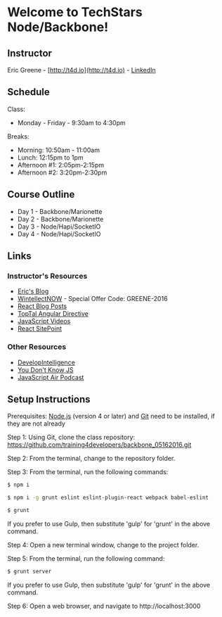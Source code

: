 # Welcome to TechStars Node/Backbone!

## Instructor

Eric Greene - [http://t4d.io](http://t4d.io) - [LinkedIn](https://www.linkedin.com/in/ericwgreene)

## Schedule

Class:
- Monday - Friday - 9:30am to 4:30pm

Breaks:
- Morning: 10:50am - 11:00am
- Lunch: 12:15pm to 1pm
- Afternoon #1: 2:05pm-2:15pm
- Afternoon #2: 3:20pm-2:30pm

## Course Outline

- Day 1 - Backbone/Marionette
- Day 2 - Backbone/Marionette
- Day 3 - Node/Hapi/SocketIO
- Day 4 - Node/Hapi/SocketIO

## Links

### Instructor's Resources

- [Eric's Blog](http://t4d.io/)
- [WintellectNOW](https://www.wintellectnow.com/Home/Instructor?instructorId=EricGreene) - Special Offer Code: GREENE-2016
- [React Blog Posts](https://github.com/training4developers/react-flux-blog)
- [TopTal Angular Directive](https://www.toptal.com/angular-js/angular-js-demystifying-directives)
- [JavaScript Videos](https://www.toptal.com/videos)
- [React SitePoint](http://www.sitepoint.com/author/ericgreene/)

### Other Resources

- [DevelopIntelligence](http://www.developintelligence.com/)
- [You Don't Know JS](https://github.com/getify/You-Dont-Know-JS)
- [JavaScript Air Podcast](http://javascriptair.podbean.com/)

## Setup Instructions

Prerequisites: [Node.js](https://nodejs.org/en/) (version 4 or later) and [Git](https://git-scm.com/) need to be installed, if they are not already

Step 1: Using Git, clone the class repository: https://github.com/training4developers/backbone_05162016.git

Step 2: From the terminal, change to the repository folder.

Step 3: From the terminal, run the following commands:

```bash
$ npm i

$ npm i -g grunt eslint eslint-plugin-react webpack babel-eslint

$ grunt
```
If you prefer to use Gulp, then substitute 'gulp' for 'grunt' in the above command.

Step 4: Open a new terminal window, change to the project folder.

Step 5: From the terminal, run the following command:

```bash
$ grunt server
```
If you prefer to use Gulp, then substitute 'gulp' for 'grunt' in the above command.

Step 6: Open a web browser, and navigate to http://localhost:3000
